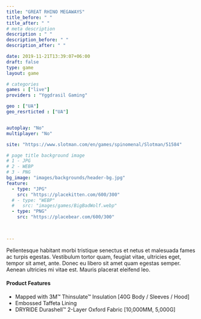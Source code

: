 ```yaml
---
title: "GREAT RHINO MEGAWAYS"
title_before: " "
title_after: " " 
# meta description
description : " "
description_before: " "
description_after: " " 

date: 2019-11-21T13:39:07+06:00
draft: false
type: game
layout: game 

# categories
games : ["live"]
providers : "Yggdrasil Gaming"

geo : ["UA"]
geo_resrticted : ["UA"]


autoplay: "No"
multiplayer: "No"

site: "https://www.slotman.com/en/games/spinomenal/Slotman/51584"

# page title background image 
# 1 - JPG
# 2 - WEBP
# 3 - PNG
bg_image: "images/backgrounds/header-bg.jpg"
feature:
  - type: "JPG"
    src: "https://placekitten.com/600/300"   
  # - type: "WEBP"
  #   src: "images/games/BigBadWolf.webp"
  - type: "PNG"
    src: "https://placebear.com/600/300"   
    


---
```


Pellentesque habitant morbi tristique senectus et netus et malesuada fames ac turpis egestas. Vestibulum tortor quam, feugiat vitae, ultricies eget, tempor sit amet, ante. Donec eu libero sit amet quam egestas semper. Aenean ultricies mi vitae est. Mauris placerat eleifend leo.

#### Product Features

* Mapped with 3M™ Thinsulate™ Insulation [40G Body / Sleeves / Hood]
* Embossed Taffeta Lining
* DRYRIDE Durashell™ 2-Layer Oxford Fabric [10,000MM, 5,000G]